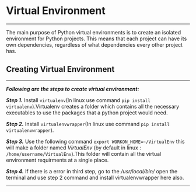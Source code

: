 Virtual Environment
===================
---
The main purpose of Python virtual environments is to create an isolated environment for Python projects. This means that each project can have its own dependencies, regardless of what dependencies every other project has.

## Creating Virtual Environment
---

***Following are the steps to create virtual environment:*** 

***Step 1.*** Install `virtualenv`(In linux use command `pip install virtualenv`).Virtualenv creates a folder which contains all the necessary executables to use the packages that a python project would need.

***Step 2.*** Install `virtualenvwrapper`(In linux use command `pip install virtualenvwrapper`).

***Step 3.*** Use the following command `export WORKON_HOME=~/VirtualEnv` this will make a folder named *VirtualEnv* (by default in linux : `/home/username/VirtualEnv`).This folder will contain all the virtual environment requirments at a single place.

***Step 4.*** If there is a error in third step, go to the */usr/local/bin/* open the terminal and use step 2 command and install virtualenvwrapper here also.

---